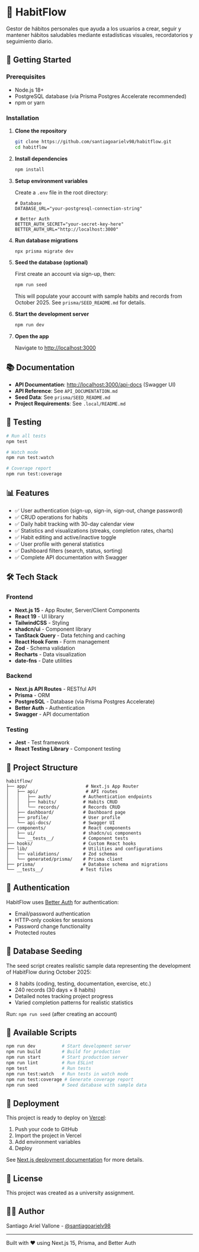 # 🧠 HabitFlow

Gestor de hábitos personales que ayuda a los usuarios a crear, seguir y mantener hábitos saludables mediante estadísticas visuales, recordatorios y seguimiento diario.

## 🚀 Getting Started

### Prerequisites

- Node.js 18+ 
- PostgreSQL database (via Prisma Postgres Accelerate recommended)
- npm or yarn

### Installation

1. **Clone the repository**
   ```bash
   git clone https://github.com/santiagoarielv98/habitflow.git
   cd habitflow
   ```

2. **Install dependencies**
   ```bash
   npm install
   ```

3. **Setup environment variables**
   
   Create a `.env` file in the root directory:
   ```env
   # Database
   DATABASE_URL="your-postgresql-connection-string"
   
   # Better Auth
   BETTER_AUTH_SECRET="your-secret-key-here"
   BETTER_AUTH_URL="http://localhost:3000"
   ```

4. **Run database migrations**
   ```bash
   npx prisma migrate dev
   ```

5. **Seed the database (optional)**
   
   First create an account via sign-up, then:
   ```bash
   npm run seed
   ```
   
   This will populate your account with sample habits and records from October 2025.
   See `prisma/SEED_README.md` for details.

6. **Start the development server**
   ```bash
   npm run dev
   ```

7. **Open the app**
   
   Navigate to [http://localhost:3000](http://localhost:3000)

## 📚 Documentation

- **API Documentation**: [http://localhost:3000/api-docs](http://localhost:3000/api-docs) (Swagger UI)
- **API Reference**: See `API_DOCUMENTATION.md`
- **Seed Data**: See `prisma/SEED_README.md`
- **Project Requirements**: See `.local/README.md`

## 🧪 Testing

```bash
# Run all tests
npm test

# Watch mode
npm run test:watch

# Coverage report
npm run test:coverage
```

## 📊 Features

- ✅ User authentication (sign-up, sign-in, sign-out, change password)
- ✅ CRUD operations for habits
- ✅ Daily habit tracking with 30-day calendar view
- ✅ Statistics and visualizations (streaks, completion rates, charts)
- ✅ Habit editing and active/inactive toggle
- ✅ User profile with general statistics
- ✅ Dashboard filters (search, status, sorting)
- ✅ Complete API documentation with Swagger

## 🛠️ Tech Stack

### Frontend
- **Next.js 15** - App Router, Server/Client Components
- **React 19** - UI library
- **TailwindCSS** - Styling
- **shadcn/ui** - Component library
- **TanStack Query** - Data fetching and caching
- **React Hook Form** - Form management
- **Zod** - Schema validation
- **Recharts** - Data visualization
- **date-fns** - Date utilities

### Backend
- **Next.js API Routes** - RESTful API
- **Prisma** - ORM
- **PostgreSQL** - Database (via Prisma Postgres Accelerate)
- **Better Auth** - Authentication
- **Swagger** - API documentation

### Testing
- **Jest** - Test framework
- **React Testing Library** - Component testing

## 📁 Project Structure

```
habitflow/
├── app/                      # Next.js App Router
│   ├── api/                  # API routes
│   │   ├── auth/            # Authentication endpoints
│   │   ├── habits/          # Habits CRUD
│   │   └── records/         # Records CRUD
│   ├── dashboard/           # Dashboard page
│   ├── profile/             # User profile
│   └── api-docs/            # Swagger UI
├── components/              # React components
│   ├── ui/                  # shadcn/ui components
│   └── __tests__/           # Component tests
├── hooks/                   # Custom React hooks
├── lib/                     # Utilities and configurations
│   ├── validations/         # Zod schemas
│   └── generated/prisma/    # Prisma client
├── prisma/                  # Database schema and migrations
└── __tests__/              # Test files
```

## 🔐 Authentication

HabitFlow uses [Better Auth](https://www.better-auth.com/) for authentication:
- Email/password authentication
- HTTP-only cookies for sessions
- Password change functionality
- Protected routes

## 🌱 Database Seeding

The seed script creates realistic sample data representing the development of HabitFlow during October 2025:

- 8 habits (coding, testing, documentation, exercise, etc.)
- 240 records (30 days × 8 habits)
- Detailed notes tracking project progress
- Varied completion patterns for realistic statistics

Run: `npm run seed` (after creating an account)

## 📝 Available Scripts

```bash
npm run dev          # Start development server
npm run build        # Build for production
npm run start        # Start production server
npm run lint         # Run ESLint
npm test             # Run tests
npm run test:watch   # Run tests in watch mode
npm run test:coverage # Generate coverage report
npm run seed         # Seed database with sample data
```

## 🚀 Deployment

This project is ready to deploy on [Vercel](https://vercel.com):

1. Push your code to GitHub
2. Import the project in Vercel
3. Add environment variables
4. Deploy

See [Next.js deployment documentation](https://nextjs.org/docs/app/building-your-application/deploying) for more details.

## 📄 License

This project was created as a university assignment.

## 👨‍💻 Author

Santiago Ariel Vallone - [@santiagoarielv98](https://github.com/santiagoarielv98)

---

Built with ❤️ using Next.js 15, Prisma, and Better Auth
